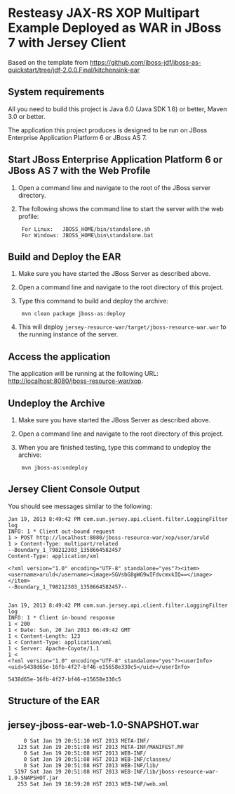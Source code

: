 Resteasy JAX-RS XOP Multipart Example Deployed as WAR in JBoss 7 with Jersey Client
=====================================================================

Based on the template from https://github.com/jboss-jdf/jboss-as-quickstart/tree/jdf-2.0.0.Final/kitchensink-ear

System requirements
-------------------

All you need to build this project is Java 6.0 (Java SDK 1.6) or better, Maven 3.0 or better.

The application this project produces is designed to be run on JBoss Enterprise Application Platform 6 or JBoss AS 7.


Start JBoss Enterprise Application Platform 6 or JBoss AS 7 with the Web Profile
-------------------------

1. Open a command line and navigate to the root of the JBoss server directory.
2. The following shows the command line to start the server with the web profile:

        For Linux:   JBOSS_HOME/bin/standalone.sh
        For Windows: JBOSS_HOME\bin\standalone.bat


Build and Deploy the EAR
-------------------------

1. Make sure you have started the JBoss Server as described above.
2. Open a command line and navigate to the root directory of this project.
3. Type this command to build and deploy the archive:

        mvn clean package jboss-as:deploy

4. This will deploy `jersey-resource-war/target/jboss-resource-war.war` to the running instance of the server.


Access the application
---------------------

The application will be running at the following URL: <http://localhost:8080/jboss-resource-war/xop>.

Undeploy the Archive
--------------------

1. Make sure you have started the JBoss Server as described above.
2. Open a command line and navigate to the root directory of this project.
3. When you are finished testing, type this command to undeploy the archive:

        mvn jboss-as:undeploy


Jersey Client Console Output
---------------------
You should see messages similar to the following:

    Jan 19, 2013 8:49:42 PM com.sun.jersey.api.client.filter.LoggingFilter log
    INFO: 1 * Client out-bound request
    1 > POST http://localhost:8080/jboss-resource-war/xop/user/aruld
    1 > Content-Type: multipart/related
    --Boundary_1_798212303_1358664582457
    Content-Type: application/xml

    <?xml version="1.0" encoding="UTF-8" standalone="yes"?><item><username>aruld</username><image>SGVsbG8gWG9wIFdvcmxkIQ==</image></item>
    --Boundary_1_798212303_1358664582457--


    Jan 19, 2013 8:49:42 PM com.sun.jersey.api.client.filter.LoggingFilter log
    INFO: 1 * Client in-bound response
    1 < 200
    1 < Date: Sun, 20 Jan 2013 06:49:42 GMT
    1 < Content-Length: 123
    1 < Content-Type: application/xml
    1 < Server: Apache-Coyote/1.1
    1 <
    <?xml version="1.0" encoding="UTF-8" standalone="yes"?><userInfo><uid>5438d65e-16fb-4f27-bf46-e15658e330c5</uid></userInfo>

    5438d65e-16fb-4f27-bf46-e15658e330c5

Structure of the EAR
--------------------

jersey-jboss-ear-web-1.0-SNAPSHOT.war
-------------------------------------
         0 Sat Jan 19 20:51:10 HST 2013 META-INF/
       123 Sat Jan 19 20:51:08 HST 2013 META-INF/MANIFEST.MF
         0 Sat Jan 19 20:51:08 HST 2013 WEB-INF/
         0 Sat Jan 19 20:51:08 HST 2013 WEB-INF/classes/
         0 Sat Jan 19 20:51:08 HST 2013 WEB-INF/lib/
      5197 Sat Jan 19 20:51:08 HST 2013 WEB-INF/lib/jboss-resource-war-1.0-SNAPSHOT.jar
       253 Sat Jan 19 18:59:20 HST 2013 WEB-INF/web.xml